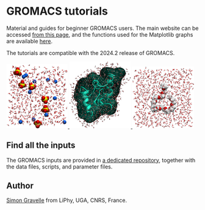 # GROMACS tutorials

Material and guides for beginner GROMACS users.
The main website can be accessed [from this page](https://gromacstutorials.github.io/),
and the functions used for the Matplotlib graphs are available [here](https://github.com/simongravelle/pyplot-perso).

The tutorials are compatible with the 2024.2 release of GROMACS.

<p float="left">
    <a href="https://gromacstutorials.github.io/sphinx/build/html/tutorials/level1/bulk-solution.html">
        <img src="https://raw.githubusercontent.com/gromacstutorials/gromacstutorials.github.io/2024.2/docs/avatars/level1/bulk-solution/bulk-solution-gromacs.png" width="32%" />
    </a>
    <a href="https://gromacstutorials.github.io/sphinx/build/html/tutorials/level1/protein-in-electrolyte.html">
        <img src="https://raw.githubusercontent.com/gromacstutorials/gromacstutorials.github.io/2024.2/docs/avatars/level1/protein-in-electrolyte/protein-in-electrolyte.png" width="32%" />
    </a>
    <a href="https://gromacstutorials.github.io/sphinx/build/html/tutorials/level2/stretching-a-polymer.html">
        <img src="https://raw.githubusercontent.com/gromacstutorials/gromacstutorials.github.io/2024.2/docs/avatars/level2/stretching-a-polymer/stretching-polymer-gromacs.png" width="32%" />
    </a>
</p>

## Find all the inputs

The GROMACS inputs are provided in [a dedicated repository](https://github.com/gromacstutorials/gromacstutorials-inputs),
together with the data files, scripts, and parameter files.

## Author

[Simon Gravelle](https://github.com/simongravelle) from LiPhy, UGA, CNRS, France.
